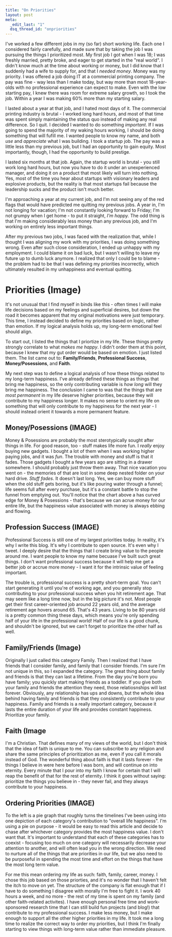 ```yaml
--- 
title: "On Priorities"
layout: post
meta: 
  _edit_last: "1"
  dsq_thread_id: "onpriorities"
---
```

I've worked a few different jobs in my (so far) short working life.  Each one I considered fairly carefully, and made sure that by taking the job I was pursuing the things I prioritized most.  My first job I got when I was 18; I was freshly married, pretty broke, and eager to get started in the "real world".  I didn't know much at the time about working or money, but I did know that I suddenly had a wife to supply for, and that I *needed money*.  Money was my priority.  I was offered a job doing IT at a commercial printing company.  The pay was fine - way less than I make today, but way more than most 18-year-olds with no professional experience can expect to make.  Even with the low starting pay, I knew there was room for extreme salary growth, so I took the job.  Within a year I was making 60% more than my starting salary.

I lasted about a year at that job, and I hated most days of it.  The commercial printing industry is brutal - I worked long hard hours, and most of that time was spent simply maintaining the status quo instead of making any real difference.  So I quit.  I decided I wanted to do something *important*.  If I was going to spend the majority of my waking hours working, I should be doing something that will fufill me.  I wanted people to know my name, and both *use* and *appreciate* what I was building.  I took a startup job.  The pay was a little less than my previous job, but I had an opportunity to gain equity.  Most importantly, though, I had the opportunity to build prestige.

I lasted six months at that job.  Again, the startup world is brutal - you still work long hard hours, but now you have to do it under an unexperienced manager, and doing it on a product that most likely will turn into nothing.  Yes, most of the time you hear about startups with visionary leaders and explosive products, but the reality is that most startups fail because the leadership sucks and the product isn't much better.

I'm approaching a year at my current job, and I'm not seeing any of the red flags that would have predicted me quitting my previous jobs.  A year in, I'm not longing for vacation; I'm not constantly looking forward to Friday; I'm not grumpy when I get home - to put it straight, *I'm happy.*  The odd thing is that I'm making considerably less money than any previous job, and I'm working on entirely less important things.

After my previous two jobs, I was faced with the realization that, while I thought I was aligning my work with my priorities, I was doing something wrong.  Even after such close consideration, I ended up unhappy with my employment.  I could blame it on bad luck, but I wasn't willing to leave my future up to dumb luck anymore.  I realized that only I could be to blame - the problem had to be that I was defining my priorities incorrectly, which ultimately resulted in my unhappiness and eventual quitting.

# Priorities (Image)
It's not unusual that I find myself in binds like this - often times I will make life decisions based on my feelings and superficial desires, but down the road it becomes apparent that my original motivations were just temporary.  This time, I instead decided to define my priorities based on logic, rather than emotion.  If my logical analysis holds up, my long-term emotional feel should align.

To start out, I listed the things that I priortize in my life.  These things pretty strongly correlate to what *makes me happy*.  I didn't order them at this point, because I knew that my gut order would be based on emotion.  I just listed them.  The list came out to: **Family/Friends**, **Professional Success**, **Money/Posessions**, and **Faith**.

My next step was to define a logical analysis of how these things related to my long-term happiness.  I've already defined these things as things that bring me happiness, so the only contributing variable is *how long* will they bring me happiness.  The conclusion I came to was that the things that are *most permanent* in my life deserve higher priorities, because they will contribute to my happiness longer.  It makes no sense to orient my life on something that will only contribute to my happiness for the next year - I should instead orient it towards a more permanent feature.

## Money/Posessions (IMAGE)
Money & Posessions are probably the most sterotypically sought after things in life.  For good reason, too - stuff makes life more fun.  I *really* enjoy buying new gadgets.  I bought a lot of them when I was working higher paying jobs, and it was *fun*.  The trouble with money and stuff is that it fades.  Those gadgets I bought a few years ago are sitting in a drawer somewhere.  I should probably just throw them away.  That nice vacation you went on - the memories of that are lost in some deep nested folder on your hard drive.  *Stuff fades*.  It doesn't last long.  Yes, we can buy more stuff when the old stuff gets boring, but it's like pouring water through a funnel; life seems full after every purchase, but it's a constant battle to stop the funnel from emptying out.  You'll notice that the chart above a has curved edge for Money & Posessions - that's because we can acrue money for our entire life, but the happiness value associated with money is always ebbing and flowing.

## Profession Success (IMAGE)
Professional Success is still one of my largest priorities today.  In reality, it's why I write this blog.  It's why I contribute to open source.  It's even why I tweet.  I deeply desire that the things that I create bring value to the people around me.  I want people to know my name becuase I've built such great things.  I don't want professional success because it will help me get a better job or accrue more money - I want it for the intrinsic value of feeling important.

The trouble is, professional success is a pretty short-term goal.  You can't start generating it until you're of working age, and you generally stop contributing to your professional success when you hit retirement age.  That may seem like a long time now, but in the big picture it's not.  Most people get their first career-oriented job around 22 years old, and the average retirement age hovers around 65.  That's 43 years.  Living to be 80 years old is a pretty common thing these days, which means you're only spending half of your life in the professional world!  Half of our life is a good chunk, and shouldn't be ignored, but we can't forget to prioritize the other half as well.

## Family/Friends (Image)
Originally I just called this category Family.  Then I realized that I have friends that I consider family, and family that I consider friends.  I'm sure I'm not unique in this, so I expanded the category.  The great thing about family and friends is that they can last a lifetime.  From the day you're born you have family; you quickly start making friends as a toddler.  If you give both your family and friends the attention they need, those relatiosnships will last forever.  Obviously, any relationship has ups and downs, but the whole idea behind having family and friends is that they consistently contribute to your happiness.  Family and friends is a really important category, because it lasts the entire duration of your life and provides constant happiness.  Prioritize your family.

## Faith (Image
I'm a Christian.  That defines many of my views of the world, but I don't think that the idea of faith is unique to me.  You can subscribe to any religion and share the same principles of prioritization as me, even if you call it morals instead of God.  The wonderful thing about faith is that it lasts forever - the things I believe in were here before I was born, and will continue on into eternity.  Every minute that I pour into my faith I know for certain that I will reap the benefit of that for the rest of eternity.  I think it goes without saying: prioritize the things you believe in - they never fail, and they always contribute to your happiness.

## Ordering Priorities (IMAGE)
To the left is a pie graph that roughly turns the timelines I've been using into one depiction of each category's contribution to "overall life happiness".  I'm using a pie on purpose - it would be easy to read this article and decide to chase after whichever category provides the most happiness value.  I don't want that.  It's important to understand that each of these categories has to coexist - focusing too much on one category will necessarily decrease your attention to another, and will often lead you in the wrong direction.  We need to nurture all of the things that are priorities in our life, but we also need to be purposeful in spending the most time and effort on the things that have the most long term value.

For me this mean ordering my life as such: faith, family, career, money.  I chose this job based on those priorties, and it's no wonder that I haven't felt the itch to move on yet.  The structure of the company is flat enough that if I have to do something I disagree with morally I'm free to fight it.  I work 40 hours a week, and no more - the rest of my time is spent on my family (and other faith-related activites).  I have enough personal free time and work-sponsored research time that I can still build fun projects (and blog!) that contribute to my professional success.  I make less money, but I make enough to support all the other higher priorities in my life.  It took me a long time to realize the correct way to order my priorities, but I think I'm finally starting to view things with long-term value rather than immediate pleasure.